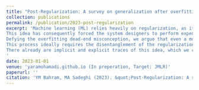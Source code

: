 ```yaml
---
title: "Post-Regularization: A survey on generalization after overfitting"
collection: publications
permalink: /publication/2023-post-regularization
excerpt: 'Machine learning (ML) relies heavily on regularization, as it allows better generalization to unknown data, even with imperfect optimization procedures and datasets. There are, however, major problems with regularization that have surprisingly received little attention so far. Regularization methods traditionally \textbf{avoid} overfitting. But when overfitting happens, they usually fail to fight it and cannot bring the machine learning model out of its adverse situation. As a result, the stage of overfitting is taught of as a dead-end in the ML community. 
This idea has consequently forced the system designers to perform expensive hyperparameter searches, retraining the model from scratch every time with new configurations. It has also led to similar complications in the ever-changing dynamic usages of static pre-trained models.
Defying the overfitting dead-end misconception, we argue that even a model that is overfitting includes useful information about the task at hand, and being able to adjust the regularization strength by using this information after the overfitting further solidifies this suggestion. 
This process ideally requires the disentanglement of the regularization process from the initial stages of the training phase and being able to apply the regularization as a post-processing step with low cost. This would allow adjusting the regularization strength of pre-trained models efficiently, which is an increasingly viable concept given the prevalent use of large neural networks today in many domains and applications. 
There already are implicit and explicit traces of this idea, which we call \textit{Post-Regularization}, in a wide range of existing works from several domains. However, there exists no unified view of this concept. In this work, we formalize \textit{Post-Regularization}, and provide a novel taxonomy of regularization, from the perspective of \textbf{when} the regularization is applied with respect to the model training to help bring together the ideas that can potentially be further explored in this area. We hope that this work attracts more attention to \textit{Post-Regularization} and provides a foundation for future related work.
'
date: 2023-01-01
venue: 'yaramohamadi.github.io (In preperation, Target: JMLR)'
paperurl: ''
citation: 'YM Bahram, MA Sadeghi (2023). &quot;Post-Regularization: A survey on generalization after overfitting&quot; <i>yaramohamadi.github.io</i>'
---
```

